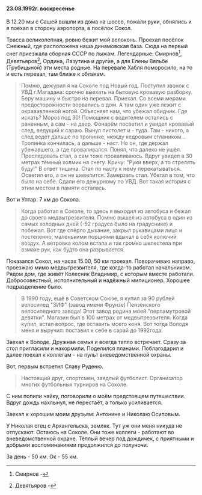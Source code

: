 #### 23.08.1992г. воскресенье

В 12.20 мы с Сашей вышли из дома на шоссе, пожали руки, обнялись и я поехал в сторону аэропорта, в посёлок Сокол.

Трасса великолепная, ровно бежит мой велоконь. Проехал посёлок Снежный, где расположена наша динамовская база. Сюда на первый снег приезжала сборная СССР по лыжам. Легендарные: Смирнов[^1], Девятьяров[^2], Ордина, Лазутина и другие, а для Елены Вяльбе \(Трубицыной\) эти места родные. На перевале Хабля поморосило, на то и есть перевал, там ближе к облакам.

> Помню, дежурил я на Соколе под Новый год. Поступил звонок с УВД г.Магадана: срочно выехать на бытовую кровавую разборку. 
Беру машину и быстро на перевал. 
Приехал. Cо всеми мерами предосторожности ворвались в дом. А там один уже лежит с окрававленной ногой. Объясняет нам, что убежал обидчик. 
Где искать? Мороз под 30! Помощник с водителем остались с раненным, а сам - на двор. 
Фонарём посветил и увидел кровавый след, ведущий к сараю. Вынул пистолет и - туда. Там - никого, а след ведёт дальше по тропинке, между кедровым стлаником... 
Тропинка кончилась, а дальше - наст. Но он, где держал убежавшего, а где проваливался. Понял, что далеко не ушёл. Преследовать стал, а сам тоже проваливаюсь. Вдруг увидел в 30 метрах тёмный холмик на снегу. Кричу: "Руки вверх, а то стрелять буду!" В ответ тишина. Стал по насту к нему перекатываться. Осветил его, а он не шевелится. Замерзать стал. Убегал в том, что было на себе. Сдали его дежурному по УВД. Вот такая история с этим местом в памяти осталась.

Вот и Уптар. 7 км до Сокола. 

> Когда работал в Соколе, то здесь я выходил из автобуса и бежал до своего медвытрезвителя. Помню вышел из автобуса в один из самых холодных дней \(-52 градуса было на градуснике\) и побежал. 
Вот где спёрло дыхание, закрыл рукавицами лицо и постепенно, маленькими порциями вдыхал в себя колючий воздух. А ветровка колом встала и так громко шелестела при взмахе рук, как будто она разрывается.

Показался Сокол, на часах 15.00, 50 км проехал. 
Поворачиваю направо, проезжаю мимо медвытрезвителя, где когда-то работал начальником. 
Рядом дом, где живёт Колесник Владимир, с которым вместе работали. Добросовестный, исполнительный и надёжный милиционер. Хорошее подразделение было.

> В 1990 году, ещё в Советском Союзе, я купил за 90 рублей велосипед "ЗИФ" \(завод имени Фрунзе\) Пензенского велосипедного завода! Этот завод родина моей "перламутровой девятки". Магазин был в 100 метрах от медвытрезвителя. Когда купил, встал вопрос, где оставить моего коня. Вот тогда Володя меня и выручил: поставил к себе в сарай до 1992года.

Заехал к Володе. 
Дружная семья и всегда тепло встречает. 
Сразу за стол пригласили и накормили. 
Поделился планами. 
Поблагодарил и далее поехал к коллегам - на пульт вневедомственной охраны. 

Вот, первым встретил Славу Руденю. 

> Настоящий друг, спортсмен, заядлый футболист. Организатор многих футбольных турниров на Соколе. 

С ним попили чайку, поговорили о моём предстоящем путешествии.
Вдруг дождь нахлынул, не перестаёт, а только усиливается.

Заехал к хорошим моим друзьям: Антонине и Николаю Осиповым. 

У Николая отец с Архангельска, земляк. 
Тут уж они меня никуда не отпускают. Остаюсь на Соколе. 
Они тоже коллеги - работают во вневедомственной охране. 
Тёплый вечер под дождичек, с приятными и добрыми воспоминаниями продолжился до полуночи.

За день - 50 км. Ок - 55 км.

[^1]: Смирнов -

[^2]: Девятьяров - 

